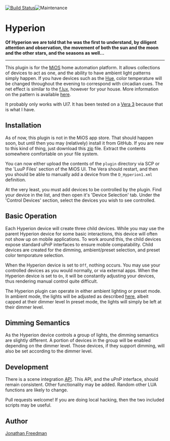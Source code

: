 [![Build Status](https://travis-ci.org/otakup0pe/hyperion.svg?branch=master)](https://travis-ci.org/otakup0pe/hyperion)![Maintenance](https://img.shields.io/maintenance/yes/2017.svg?maxAge=2592000)

# Hyperion

__Of Hyperion we are told that he was the first to understand, by diligent attention and observation, the movement of both the sun and the moon and the other stars, and the seasons as well...__

------

This plugin is for the [MiOS](http://www.mios.com/) home automation platform. It allows collections of devices to act as one, and the ability to have ambient light patterns simply happen. If you have devices such as the [Hue](http://www2.meethue.com/en-us/), color temperature will be changed throughout the evening to correspond with circadian cues. The net effect is similar to the [f.lux](https://justgetflux.com/), however for your house. More information on the pattern is available [here](https://github.com/otakup0pe/hyperion/wiki/Ambient-Lighting-Patterns).

It probably only works with UI7. It has been tested on a [Vera 3](http://getvera.com/controllers/vera3/) because that is what I have.

Installation
------------

As of now, this plugin is not in the MiOS app store. That should happen soon, but until then you may (relatively) install it from GitHub. If you are new to this kind of thing, just download this [zip](https://github.com/otakup0pe/hyperion/archive/master.zip) file. Extract the contents somewhere comfortable on your file system.

You can now either upload the contents of the `plugin` directory via SCP or the 'LuuP Files' section of the MiOS UI. The Vera should restart, and then you should be able to manually add a device from the `D_Hyperion1.xml` definition.

At the very least, you must add devices to be controlled by the plugin. Find your device in the list, and then open it's 'Device Selection' tab. Under the 'Control Devices' section, select the devices you wish to see controlled.

Basic Operation
---------------

Each Hyperion device will create three child devices. While you may use the parent Hyperion device for some basic interactions, this device will often not show up on mobile applications. To work around this, the child devices expose standard uPnP interfaces to ensure mobile compatability. Child devices are created for the dimming, ambient/preset selection, and preset color temporature selection.

When the Hyperion device is set to `Off`, nothing occurs. You may use your controlled devices as you would normally, or via external apps. When the Hyperion device is set to `On`, it will be constantly adjusting your devices, thus rendering manual control quite difficult.

The Hyperion plugin can operate in either ambient lighting or preset mode. In ambient mode, the lights will be adjusted as described [here](https://github.com/otakup0pe/hyperion/wiki/Ambient-Lighting-Patterns), albeit capped at their dimmer level In preset mode, the lights will simply be left at their dimmer level.

Dimming Semantics
------------------

As the Hyperion device controls a group of lights, the dimming semantics are slightly different. A portion of devices in the group will be enabled depending on the dimmer level. Those devices, if they support dimming, will also be set according to the dimmer level.

Development
-----------

There is a scene integration [API](https://github.com/otakup0pe/hyperion/wiki/Scene-Integration-API). This API, and the uPnP interface, should remain consistent. Other functionality may be added. Random other LUA functions are likely to change.

Pull requests welcome! If you are doing local hacking, then the two included scripts may be useful.

Author
------
[Jonathan Freedman](http://jonathanfreedman.bio/)
